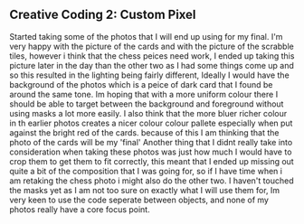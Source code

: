 ## Creative Coding 2: Custom Pixel

Started taking some of the photos that I will end up using for my final. I'm very happy with the picture of the cards and with the picture of the scrabble tiles, however i think that the chess peices need work, I ended up taking this picture later in the day than the other two as I had some things come up and so this resulted in the lighting being fairly different, Ideally I would have the background of the photos which is a peice of dark card that I found be around the same tone. Im hoping that with a more uniform colour there I should be able to target between the background and foreground without using masks a lot more easily. I also think that the more bluer richer colour in th earlier photos creates a nicer colour colour pallete especially when put against the bright red of the cards. because of this I am thinking that the photo of the cards will be my 'final' Another thing that I didnt really take into consideration when taking these photos was just how much I would have to crop them to get them to fit correctly, this meant that I ended up missing out quite a bit of the composition that I was going for, so if I have time when i am retaking the chess photo i might also do the other two. I haven't touched the masks yet as I am not too sure on exactly what I will use them for, Im very keen to use the code seperate between objects, and none of my photos really have a core focus point.